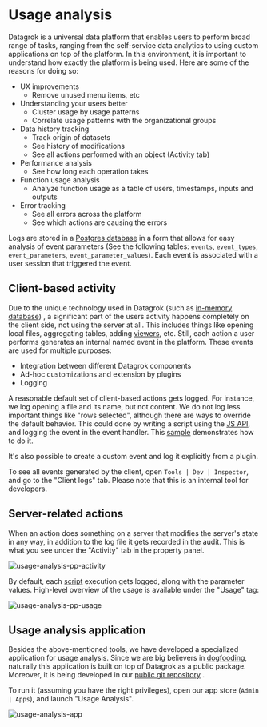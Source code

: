 <!-- TITLE: Usage Analysis -->
<!-- SUBTITLE: -->

# Usage analysis

Datagrok is a universal data platform that enables users to perform broad range of tasks, ranging from the self-service
data analytics to using custom applications on top of the platform. In this environment, it is important to understand
how exactly the platform is being used. Here are some of the reasons for doing so:

* UX improvements
    * Remove unused menu items, etc
* Understanding your users better
    * Cluster usage by usage patterns
    * Correlate usage patterns with the organizational groups
* Data history tracking
    * Track origin of datasets
    * See history of modifications
    * See all actions performed with an object (Activity tab)
* Performance analysis
    * See how long each operation takes
* Function usage analysis
    * Analyze function usage as a table of users, timestamps, inputs and outputs
* Error tracking
    * See all errors across the platform
    * See which actions are causing the errors

Logs are stored in a [Postgres database](../develop/admin/architecture.md#database) in a form that allows for easy
analysis of event parameters (See the following tables: `events`, `event_types`,
`event_parameters`, `event_parameter_values`). Each event is associated with a user session that triggered the event.

## Client-based activity

Due to the unique technology used in Datagrok (such
as [in-memory database](../develop/advanced/performance.md#in-memory-database))
, a significant part of the users activity happens completely on the client side, not using the server at all. This
includes things like opening local files, aggregating tables, adding [viewers](../visualize/viewers.md), etc. Still,
each action a user performs generates an internal named event in the platform. These events are used for multiple
purposes:

* Integration between different Datagrok components
* Ad-hoc customizations and extension by plugins
* Logging

A reasonable default set of client-based actions gets logged. For instance, we log opening a file and its name, but not
content. We do not log less important things like "rows selected", although there are ways to override the default
behavior. This could done by writing a script using the [JS API](../develop/js-api.md), and logging the event in the
event handler. This [sample](https://public.datagrok.ai/js/samples/ui/ui-events)
demonstrates how to do it.

It's also possible to create a custom event and log it explicitly from a plugin.

To see all events generated by the client, open `Tools | Dev | Inspector`, and go to the "Client logs" tab. Please note
that this is an internal tool for developers.

## Server-related actions

When an action does something on a server that modifies the server's state in any way, in addition to the log file it
gets recorded in the audit. This is what you see under the "Activity" tab in the property panel.

![usage-analysis-pp-activity](usage-analysis-pp-activity.png)

By default, each [script](../compute/scripting.md) execution gets logged, along with the parameter values. High-level
overview of the usage is available under the "Usage" tag:

![usage-analysis-pp-usage](usage-analysis-pp-usage.png)

## Usage analysis application

Besides the above-mentioned tools, we have developed a specialized application for usage analysis. Since we are big
believers in [dogfooding](https://en.wikipedia.org/wiki/Eating_your_own_dog_food), naturally this application is built
on top of Datagrok as a public package. Moreover, it is being developed in
our [public git repository](https://github.com/datagrok-ai/public/tree/master/packages/UsageAnalysis)
.

To run it (assuming you have the right privileges), open our app store (`Admin | Apps`), and launch "Usage Analysis".

![usage-analysis-app](usage-analysis-app.png)
